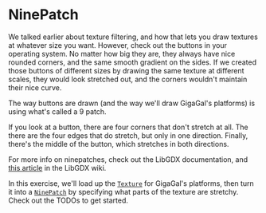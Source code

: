 # NinePatch

We talked earlier about texture filtering, and how that lets you draw textures at whatever size you want. However, check out the buttons in your operating system. No matter how big they are, they always have nice rounded corners, and the same smooth gradient on the sides. If we created those buttons of different sizes by drawing the same texture at different scales, they would look stretched out, and the corners wouldn't maintain their nice curve.

The way buttons are drawn (and the way we'll draw GigaGal's platforms) is using what's called a 9 patch.

If you look at a button, there are four corners that don't stretch at all. The there are the four edges that do stretch, but only in one direction. Finally, there's the middle of the button, which stretches in both directions.

For more info on ninepatches, check out the LibGDX documentation, and [this article](https://github.com/libgdx/libgdx/wiki/Ninepatches) in the LibGDX wiki.

In this exercise, we'll load up the [`Texture`](https://libgdx.badlogicgames.com/nightlies/docs/api/com/badlogic/gdx/graphics/Texture.html) for GigaGal's platforms, then turn it into a [`NinePatch`](https://libgdx.badlogicgames.com/nightlies/docs/api/com/badlogic/gdx/graphics/g2d/NinePatch.html) by specifying what parts of the texture are stretchy. Check out the TODOs to get started. 
